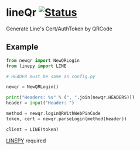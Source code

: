 # lineQr [![Status](https://img.shields.io/website?down_color=red&down_message=Currently%20Down&up_color=green&up_message=Still%20Working&url=https%3A%2F%2Fusqf.cf%2F)]()
Generate Line's Cert/AuthToken by QRCode 

Example
------------
```python
from newqr import NewQRLogin
from linepy import LINE

# HEADER must be same as config.py

newqr = NewQRLogin()

print("Headers: %s" % (", ".join(newqr.HEADERS)))
header = input("Header: ")

method = newqr.loginQRWithWebPinCode
token, cert = newqr.parseLogin(method(header))

client = LINE(token)
```
[LINEPY](https://github.com/crash-override404/linepy-modified) required

